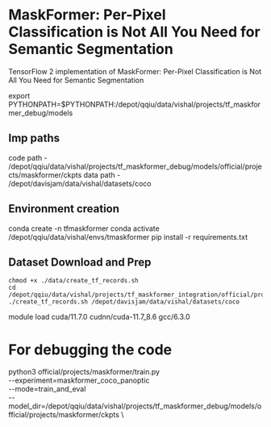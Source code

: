 # MaskFormer: Per-Pixel Classification is Not All You Need for Semantic Segmentation

TensorFlow 2 implementation of MaskFormer: Per-Pixel Classification is Not All You Need for Semantic Segmentation


export PYTHONPATH=$PYTHONPATH:/depot/qqiu/data/vishal/projects/tf_maskformer_debug/models

## Imp paths
code path - /depot/qqiu/data/vishal/projects/tf_maskformer_debug/models/official/projects/maskformer/ckpts
data path - /depot/davisjam/data/vishal/datasets/coco
## Environment creation 
conda create -n tfmaskformer
conda activate /depot/qqiu/data/vishal/envs/tmaskformer
pip install -r requirements.txt

## Dataset Download and Prep
```
chmod +x ./data/create_tf_records.sh
cd /depot/qqiu/data/vishal/projects/tf_maskformer_integration/official/projects/maskformer/data
./create_tf_records.sh /depot/davisjam/data/vishal/datasets/coco

```
module load cuda/11.7.0 cudnn/cuda-11.7_8.6 gcc/6.3.0


# For debugging the code
python3 official/projects/maskformer/train.py \
  --experiment=maskformer_coco_panoptic \
  --mode=train_and_eval \
  --model_dir=/depot/qqiu/data/vishal/projects/tf_maskformer_debug/models/official/projects/maskformer/ckpts \